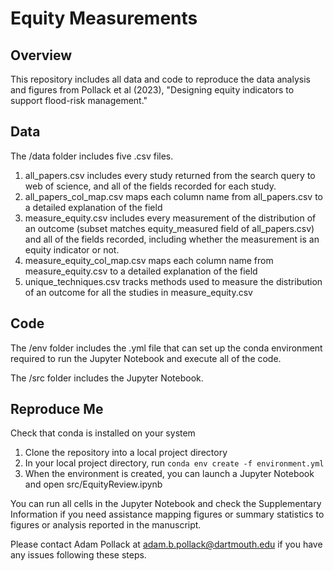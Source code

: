 # Equity Measurements 
## Overview
This repository includes all data and code to reproduce the data analysis and figures from Pollack et al (2023), "Designing equity indicators to support flood-risk management."
## Data
The /data folder includes five .csv files.

1) all_papers.csv includes every study returned from the search query to web of science, and all of the fields recorded for each study. 
2) all_papers_col_map.csv maps each column name from all_papers.csv to a detailed explanation of the field
3) measure_equity.csv includes every measurement of the distribution of an outcome (subset matches equity_measured field of all_papers.csv) and all of the fields recorded, including whether the measurement is an equity indicator or not. 
4) measure_equity_col_map.csv maps each column name from measure_equity.csv to a detailed explanation of the field
5) unique_techniques.csv tracks methods used to measure the distribution of an outcome for all the studies in measure_equity.csv

## Code
The /env folder includes the .yml file that can set up the conda environment required to run the Jupyter Notebook and execute all of the code.

The /src folder includes the Jupyter Notebook.

## Reproduce Me
Check that conda is installed on your system
1. Clone the repository into a local project directory
2. In your local project directory, run `conda env create -f environment.yml`
3. When the environment is created, you can launch a Jupyter Notebook and open src/EquityReview.ipynb

You can run all cells in the Jupyter Notebook and check the Supplementary Information if you need assistance mapping figures or summary statistics to figures or analysis reported in the manuscript. 

Please contact Adam Pollack at adam.b.pollack@dartmouth.edu if you have any issues following these steps. 
